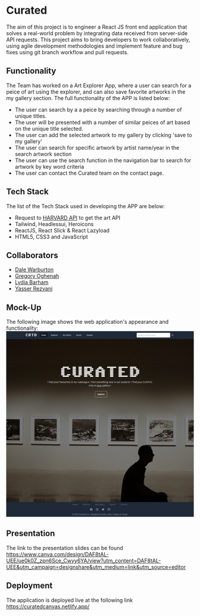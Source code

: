 # Curated

The aim of this project is to engineer a React JS front end application that solves a real-world problem by integrating data received from server-side API requests. This project aims to bring developers to work collaboratively, using agile development methodologies and implement feature and bug fixes using git branch workflow and pull requests.

## Functionality

The Team has worked on a Art Explorer App, where a user can search for a peice of art using the explorer, and can also save favorite artworks in the my gallery section. The full functionality of the APP is listed below:

* The user can search by a a peice by searching through a number of unique titles.
* The user will be presented with a number of similar peices of art based on the unique title selected.
* The user can add the selected artwork to my gallery by clicking 'save to my gallery'
* The user can search for specific artwork by artist name/year in the search artwork section
* The user can use the search function in the navigation bar to search for artwork by key word criteria
* The user can contact the Curated team on the contact page.

## Tech Stack

The list of the Tech Stack used in developing the APP are below:

* Request to [HARVARD API](https://api.harvardartmuseums.org) to get the art API
* Tailwind, Headlessui, Heroicons
* ReactJS, React Slick & React Lazyload
* HTML5, CSS3 and JavaScript

## Collaborators

* [Dale Warburton](https://github.com/Dezmondo7)
* [Gregory Oghenah](https://github.com/kenigreg)
* [Lydia Barham](https://github.com/lydiabarham)
* [Yasser Rezvani](https://github.com/yrezvani)

## Mock-Up

The following image shows the web application's appearance and functionality: 
![Cuated](public/Curated.png)
## Presentation

The link to the presentation slides can be found https://www.canva.com/design/DAF8tAL-UEE/ue0k0Z_zpn6Sce_Cwyy6YA/view?utm_content=DAF8tAL-UEE&utm_campaign=designshare&utm_medium=link&utm_source=editor 

## Deployment

The application is deployed live at the following link https://curatedcanvas.netlify.app/


